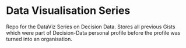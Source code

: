 # Data Visualisation Series
Repo for the DataViz Series on Decision Data. Stores all previous Gists which were part of Decision-Data personal profile before the profile was turned into an organisation.
